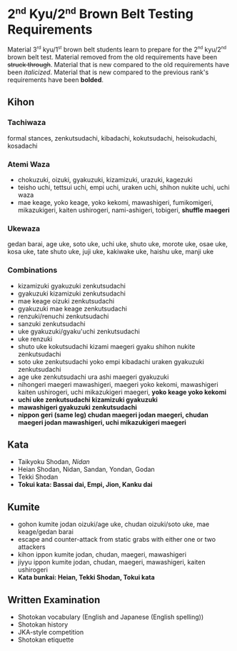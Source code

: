 <!-- markdownlint-disable no-inline-html -->
# 2<sup><small>nd</small></sup> Kyu/2<sup><small>nd</small></sup> Brown Belt Testing Requirements

Material 3<sup><small>rd</small></sup> kyu/1<sup><small>st</small></sup> brown belt students learn to prepare for
the 2<sup><small>nd</small></sup> kyu/2<sup><small>nd</small></sup> brown belt test.
Material removed from the old requirements have been ~~struck through~~.
Material that is new compared to the old requirements have been *italicized*.
Material that is new compared to the previous rank's requirements have been **bolded**.

## Kihon

### Tachiwaza

formal stances, zenkutsudachi, kibadachi, kokutsudachi, heisokudachi, kosadachi

### Atemi Waza

* chokuzuki, oizuki, gyakuzuki, kizamizuki, urazuki, kagezuki
* teisho uchi, tettsui uchi, empi uchi, uraken uchi, shihon nukite uchi, uchi waza
* mae keage, yoko keage, yoko kekomi, mawashigeri, fumikomigeri, mikazukigeri, kaiten ushirogeri, nami-ashigeri, tobigeri, **shuffle maegeri**

### Ukewaza

gedan barai, age uke, soto uke, uchi uke, shuto uke, morote uke, osae uke, kosa uke, tate shuto uke, juji uke, kakiwake uke, haishu uke, manji uke

### Combinations

* kizamizuki gyakuzuki zenkutsudachi
* gyakuzuki kizamizuki zenkutsudachi
* mae keage oizuki zenkutsudachi
* gyakuzuki mae keage zenkutsudachi
* renzuki/renuchi zenkutsudachi
* sanzuki zenkutsudachi
* uke gyakuzuki/gyaku'uchi zenkutsudachi
* uke renzuki
* shuto uke kokutsudachi kizami maegeri gyaku shihon nukite zenkutsudachi
* soto uke zenkutsudachi yoko empi kibadachi uraken gyakuzuki zenkutsudachi
* age uke zenkutsudachi ura ashi maegeri gyakuzuki
* nihongeri maegeri mawashigeri, maegeri yoko kekomi, mawashigeri kaiten ushirogeri, uchi mikazukigeri maegeri, **yoko keage yoko kekomi**
* **uchi uke zenkutsudachi kizamizuki gyakuzuki**
* **mawashigeri gyakuzuki zenkutsudachi**
* **nippon geri (same leg) chudan maegeri jodan maegeri, chudan maegeri jodan mawashigeri, uchi mikazukigeri maegeri**

## Kata

* Taikyoku Shodan, *Nidan*
* Heian Shodan, Nidan, Sandan, Yondan, Godan
* Tekki Shodan
* **Tokui kata: Bassai dai, Empi, Jion, Kanku dai**

## Kumite

* gohon kumite jodan oizuki/age uke, chudan oizuki/soto uke, mae keage/gedan barai
* escape and counter-attack from static grabs with either one or two attackers
* kihon ippon kumite jodan, chudan, maegeri, mawashigeri
* jiyyu ippon kumite jodan, chudan, maegeri, mawashigeri, kaiten ushirogeri
* **Kata bunkai: Heian, Tekki Shodan, Tokui kata**

## Written Examination

* Shotokan vocabulary (English and Japanese (English spelling))
* Shotokan history
* JKA-style competition
* Shotokan etiquette
